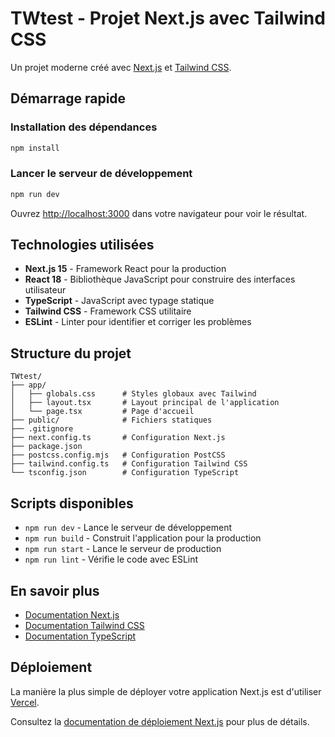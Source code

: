 # TWtest - Projet Next.js avec Tailwind CSS

Un projet moderne créé avec [Next.js](https://nextjs.org) et [Tailwind CSS](https://tailwindcss.com).

## Démarrage rapide

### Installation des dépendances

```bash
npm install
```

### Lancer le serveur de développement

```bash
npm run dev
```

Ouvrez [http://localhost:3000](http://localhost:3000) dans votre navigateur pour voir le résultat.

## Technologies utilisées

- **Next.js 15** - Framework React pour la production
- **React 18** - Bibliothèque JavaScript pour construire des interfaces utilisateur
- **TypeScript** - JavaScript avec typage statique
- **Tailwind CSS** - Framework CSS utilitaire
- **ESLint** - Linter pour identifier et corriger les problèmes

## Structure du projet

```
TWtest/
├── app/
│   ├── globals.css      # Styles globaux avec Tailwind
│   ├── layout.tsx       # Layout principal de l'application
│   └── page.tsx         # Page d'accueil
├── public/              # Fichiers statiques
├── .gitignore
├── next.config.ts       # Configuration Next.js
├── package.json
├── postcss.config.mjs   # Configuration PostCSS
├── tailwind.config.ts   # Configuration Tailwind CSS
└── tsconfig.json        # Configuration TypeScript
```

## Scripts disponibles

- `npm run dev` - Lance le serveur de développement
- `npm run build` - Construit l'application pour la production
- `npm run start` - Lance le serveur de production
- `npm run lint` - Vérifie le code avec ESLint

## En savoir plus

- [Documentation Next.js](https://nextjs.org/docs)
- [Documentation Tailwind CSS](https://tailwindcss.com/docs)
- [Documentation TypeScript](https://www.typescriptlang.org/docs)

## Déploiement

La manière la plus simple de déployer votre application Next.js est d'utiliser [Vercel](https://vercel.com/new).

Consultez la [documentation de déploiement Next.js](https://nextjs.org/docs/app/building-your-application/deploying) pour plus de détails.

